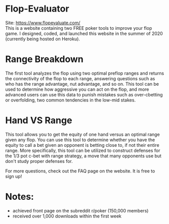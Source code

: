 # Flop-Evaluator
Site: <a href = "https://www.flopevaluate.com/"> https://www.flopevaluate.com/ </a>
<br>
This is a website containing two FREE poker tools to improve your flop game. I designed, coded, and launched this website in the summer of 2020 (currently being hosted on Heroku).

# Range Breakdown
The first tool analyzes the flop using two optimal preflop ranges and returns the connectivity of the flop to each range, answering questions such as who has the range advantage, nut advantage, and so on. This tool can be used to determine how aggressive you can act on the flop, and more advanced users can use this data to punish mistakes such as over-cbetting or overfolding, two common tendencies in the low-mid stakes.

# Hand VS Range
This tool allows you to get the equity of one hand versus an optimal range given any flop. You can use this tool to determine whether you have the equity to call a bet given an opponent is betting close to, if not their entire range. More specifically, this tool can be utilized to construct defenses for the 1/3 pot c-bet with range strategy, a move that many opponents use but don't study proper defenses for. 

For more questions, check out the FAQ page on the website. It is free to sign up! 

# Notes:
- achieved front page on the subreddit r/poker (150,000 members)
- received over 1,000 downloads within the first week

